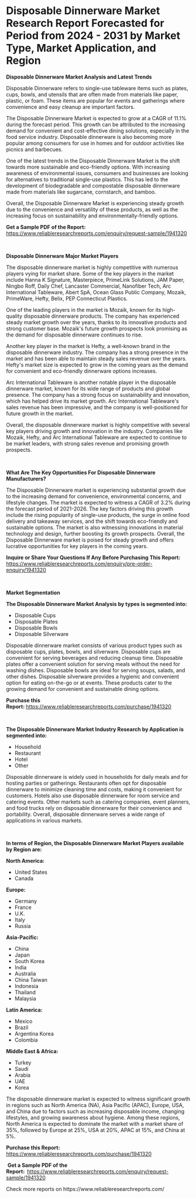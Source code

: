 <p><h1>Disposable Dinnerware Market Research Report Forecasted for Period from 2024 -  2031 by Market Type, Market Application, and Region</h1></p><p><strong>Disposable Dinnerware Market Analysis and Latest Trends</strong></p>
<p><p>Disposable Dinnerware refers to single-use tableware items such as plates, cups, bowls, and utensils that are often made from materials like paper, plastic, or foam. These items are popular for events and gatherings where convenience and easy cleanup are important factors.</p><p>The Disposable Dinnerware Market is expected to grow at a CAGR of 11.1% during the forecast period. This growth can be attributed to the increasing demand for convenient and cost-effective dining solutions, especially in the food service industry. Disposable dinnerware is also becoming more popular among consumers for use in homes and for outdoor activities like picnics and barbecues.</p><p>One of the latest trends in the Disposable Dinnerware Market is the shift towards more sustainable and eco-friendly options. With increasing awareness of environmental issues, consumers and businesses are looking for alternatives to traditional single-use plastics. This has led to the development of biodegradable and compostable disposable dinnerware made from materials like sugarcane, cornstarch, and bamboo.</p><p>Overall, the Disposable Dinnerware Market is experiencing steady growth due to the convenience and versatility of these products, as well as the increasing focus on sustainability and environmentally-friendly options.</p></p>
<p><strong>Get a Sample PDF of the Report:&nbsp;</strong> <a href="https://www.reliableresearchreports.com/enquiry/request-sample/1941320">https://www.reliableresearchreports.com/enquiry/request-sample/1941320</a></p>
<p>&nbsp;</p>
<p><strong>Disposable Dinnerware Major Market Players</strong></p>
<p><p>The disposable dinnerware market is highly competitive with numerous players vying for market share. Some of the key players in the market include Hanna K Signature, Masterpiece, PrimeLink Solutions, JAM Paper, Ningbo Roff, Daily Chef, Lancaster Commercial, Nanofiber Tech, Arc International Tableware, Abert SpA, Ocean Glass Public Company, Mozaik, PrimeWare, Hefty, Belix, PEP Connecticut Plastics.</p><p>One of the leading players in the market is Mozaik, known for its high-quality disposable dinnerware products. The company has experienced steady market growth over the years, thanks to its innovative products and strong customer base. Mozaik's future growth prospects look promising as the demand for disposable dinnerware continues to rise.</p><p>Another key player in the market is Hefty, a well-known brand in the disposable dinnerware industry. The company has a strong presence in the market and has been able to maintain steady sales revenue over the years. Hefty's market size is expected to grow in the coming years as the demand for convenient and eco-friendly dinnerware options increases.</p><p>Arc International Tableware is another notable player in the disposable dinnerware market, known for its wide range of products and global presence. The company has a strong focus on sustainability and innovation, which has helped drive its market growth. Arc International Tableware's sales revenue has been impressive, and the company is well-positioned for future growth in the market.</p><p>Overall, the disposable dinnerware market is highly competitive with several key players driving growth and innovation in the industry. Companies like Mozaik, Hefty, and Arc International Tableware are expected to continue to be market leaders, with strong sales revenue and promising growth prospects.</p></p>
<p>&nbsp;</p>
<p><strong>What Are The Key Opportunities For Disposable Dinnerware Manufacturers?</strong></p>
<p><p>The Disposable Dinnerware market is experiencing substantial growth due to the increasing demand for convenience, environmental concerns, and lifestyle changes. The market is expected to witness a CAGR of 3.2% during the forecast period of 2021-2026. The key factors driving this growth include the rising popularity of single-use products, the surge in online food delivery and takeaway services, and the shift towards eco-friendly and sustainable options. The market is also witnessing innovations in material technology and design, further boosting its growth prospects. Overall, the Disposable Dinnerware market is poised for steady growth and offers lucrative opportunities for key players in the coming years.</p></p>
<p><strong>Inquire or Share Your Questions If Any Before Purchasing This Report:</strong> <a href="https://www.reliableresearchreports.com/enquiry/pre-order-enquiry/1941320">https://www.reliableresearchreports.com/enquiry/pre-order-enquiry/1941320</a></p>
<p>&nbsp;</p>
<p><strong>Market Segmentation</strong></p>
<p><strong>The Disposable Dinnerware Market Analysis by types is segmented into:</strong></p>
<p><ul><li>Disposable Cups</li><li>Disposable Plates</li><li>Disposable Bowls</li><li>Disposable Silverware</li></ul></p>
<p><p>Disposable dinnerware market consists of various product types such as disposable cups, plates, bowls, and silverware. Disposable cups are convenient for serving beverages and reducing cleanup time. Disposable plates offer a convenient solution for serving meals without the need for washing dishes. Disposable bowls are ideal for serving soups, salads, and other dishes. Disposable silverware provides a hygienic and convenient option for eating on-the-go or at events. These products cater to the growing demand for convenient and sustainable dining options.</p></p>
<p><strong>Purchase this Report:&nbsp;</strong><a href="https://www.reliableresearchreports.com/purchase/1941320">https://www.reliableresearchreports.com/purchase/1941320</a></p>
<p>&nbsp;</p>
<p><strong>The Disposable Dinnerware Market Industry Research by Application is segmented into:</strong></p>
<p><ul><li>Household</li><li>Restaurant</li><li>Hotel</li><li>Other</li></ul></p>
<p><p>Disposable dinnerware is widely used in households for daily meals and for hosting parties or gatherings. Restaurants often opt for disposable dinnerware to minimize cleaning time and costs, making it convenient for customers. Hotels also use disposable dinnerware for room service and catering events. Other markets such as catering companies, event planners, and food trucks rely on disposable dinnerware for their convenience and portability. Overall, disposable dinnerware serves a wide range of applications in various markets.</p></p>
<p>&nbsp;</p>
<p><strong>In terms of Region, the Disposable Dinnerware Market Players available by Region are:</strong></p>
<p>
    <p> <strong> North America: </strong>
        <ul>
            <li>United States</li>
            <li>Canada</li>
        </ul>
        </p> 
    <p> <strong> Europe: </strong>
        <ul>
            <li>Germany</li>
            <li>France</li>
            <li>U.K.</li>
            <li>Italy</li>
            <li>Russia</li>
        </ul>
        </p> 
    <p> <strong> Asia-Pacific: </strong>
        <ul>
            <li>China</li>
            <li>Japan</li>
            <li>South Korea</li>
            <li>India</li>
            <li>Australia</li>
            <li>China Taiwan</li>
            <li>Indonesia</li>
            <li>Thailand</li>
            <li>Malaysia</li>
        </ul>
        </p> 
    <p> <strong> Latin America: </strong>
        <ul>
            <li>Mexico</li>
            <li>Brazil</li>
            <li>Argentina Korea</li>
            <li>Colombia</li>
        </ul>
        </p> 
    <p> <strong> Middle East & Africa: </strong>
        <ul>
            <li>Turkey</li>
            <li>Saudi</li>
            <li>Arabia</li>
            <li>UAE</li>
            <li>Korea</li>
        </ul>
    </p>
    </p>
<p><p>The disposable dinnerware market is expected to witness significant growth in regions such as North America (NA), Asia Pacific (APAC), Europe, USA, and China due to factors such as increasing disposable income, changing lifestyles, and growing awareness about hygiene. Among these regions, North America is expected to dominate the market with a market share of 35%, followed by Europe at 25%, USA at 20%, APAC at 15%, and China at 5%.</p></p>
<p><strong>Purchase this Report: </strong><a href="https://www.reliableresearchreports.com/purchase/1941320">https://www.reliableresearchreports.com/purchase/1941320</a></p>
<p>&nbsp;<strong>Get a Sample PDF of the Report:&nbsp;&nbsp;</strong><a href="https://www.reliableresearchreports.com/enquiry/request-sample/1941320">https://www.reliableresearchreports.com/enquiry/request-sample/1941320</a></p>
<p><strong></strong></p>
<p>Check more reports on https://www.reliableresearchreports.com/</p>